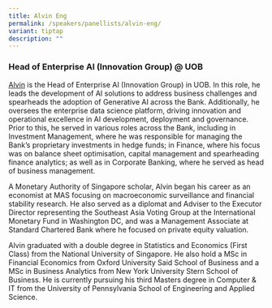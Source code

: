 ```yaml
---
title: Alvin Eng
permalink: /speakers/panellists/alvin-eng/
variant: tiptap
description: ""
---
```

<h3><strong>Head of Enterprise AI (Innovation Group) @ UOB</strong></h3>
<p><a href="linkedin.com/in/alvin-eng-967a101" rel="noopener nofollow" target="_blank">Alvin</a> is
the Head of Enterprise AI (Innovation Group) in UOB. In this role, he leads
the development of AI solutions to address business challenges and spearheads
the adoption of Generative AI across the Bank. Additionally, he oversees
the enterprise data science platform, driving innovation and operational
excellence in AI development, deployment and governance. Prior to this,
he served in various roles across the Bank, including in Investment Management,
where he was responsible for managing the Bank’s proprietary investments
in hedge funds; in Finance, where his focus was on balance sheet optimisation,
capital management and spearheading finance analytics; as well as in Corporate
Banking, where he served as head of business management.</p>
<p></p>
<p>A Monetary Authority of Singapore scholar, Alvin began his career as an
economist at MAS focusing on macroeconomic surveillance and financial stability
research. He also served as a diplomat and Adviser to the Executor Director
representing the Southeast Asia Voting Group at the International Monetary
Fund in Washington DC, and was a Management Associate at Standard Chartered
Bank where he focused on private equity valuation.&nbsp;</p>
<p></p>
<p>Alvin graduated with a double degree in Statistics and Economics (First
Class) from the National University of Singapore. He also hold a MSc in
Financial Economics from Oxford University Said School of Business and
a MSc in Business Analytics from New York University Stern School of Business.
He is currently pursuing his third Masters degree in Computer &amp; IT
from the University of Pennsylvania School of Engineering and Applied Science.&nbsp;</p>
<p></p>